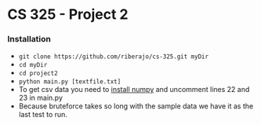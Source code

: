 # CS 325 - Project 2


### Installation
 - ```git clone https://github.com/riberajo/cs-325.git myDir```
 - ```cd myDir```
 - ```cd project2```
 - ```python main.py [textfile.txt]```
 - To get csv data you need to [install numpy](http://docs.scipy.org/doc/numpy-1.10.1/user/install.html) and uncomment lines 22 and 23 in main.py
 - Because bruteforce takes so long with the sample data we have it as the last test to run. 


